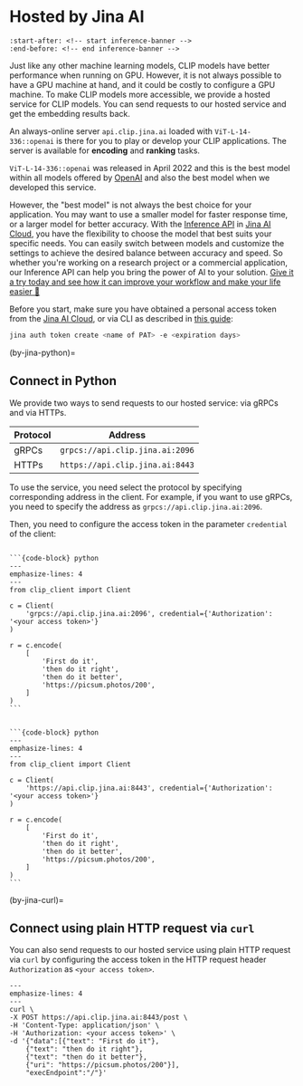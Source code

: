 # Hosted by Jina AI

```{include} ../../README.md
:start-after: <!-- start inference-banner -->
:end-before: <!-- end inference-banner -->
```

Just like any other machine learning models, CLIP models have better performance when running on GPU. However, it is not always possible to have a GPU machine at hand, and it could be costly to configure a GPU machine. To make CLIP models more accessible, we provide a hosted service for CLIP models. You can send requests to our hosted service and get the embedding results back. 

An always-online server `api.clip.jina.ai` loaded with `ViT-L-14-336::openai` is there for you to play or develop your CLIP applications. The server is available for **encoding** and **ranking** tasks.

`ViT-L-14-336::openai` was released in April 2022 and this is the best model within all models offered by [OpenAI](https://github.com/openai/CLIP/blob/main/clip/clip.py#L30) and also the best model when we developed this service.

However, the "best model" is not always the best choice for your application. You may want to use a smaller model for faster response time, or a larger model for better accuracy. 
With the [Inference API](https://cloud.jina.ai/user/inference) in [Jina AI Cloud](https://cloud.jina.ai/), you have the flexibility to choose the model that best suits your specific needs. 
You can easily switch between models and customize the settings to achieve the desired balance between accuracy and speed. 
So whether you're working on a research project or a commercial application, our Inference API can help you bring the power of AI to your solution. 
[Give it a try today and see how it can improve your workflow and make your life easier 🚀](https://cloud.jina.ai/user/inference)

Before you start, make sure you have obtained a personal access token from the [Jina AI Cloud](https://cloud.jina.ai/settings/tokens), 
or via CLI as described in [this guide](https://docs.jina.ai/jina-ai-cloud/login/#create-a-new-pat):

```bash
jina auth token create <name of PAT> -e <expiration days>
```

(by-jina-python)=
## Connect in Python

We provide two ways to send requests to our hosted service: via gRPCs and via HTTPs.

| Protocol | Address                         |
| -------- | ------------------------------- |
| gRPCs    | `grpcs://api.clip.jina.ai:2096` |
| HTTPs    | `https://api.clip.jina.ai:8443` |


To use the service, you need select the protocol by specifying corresponding address in the client. For example, if you want to use gRPCs, you need to specify the address as `grpcs://api.clip.jina.ai:2096`. 

Then, you need to configure the access token in the parameter `credential` of the client:


````{tab} via gRPCs

```{code-block} python
---
emphasize-lines: 4
---
from clip_client import Client

c = Client(
    'grpcs://api.clip.jina.ai:2096', credential={'Authorization': '<your access token>'}
)

r = c.encode(
    [
        'First do it',
        'then do it right',
        'then do it better',
        'https://picsum.photos/200',
    ]
)
```

````
````{tab} via HTTPs

```{code-block} python
---
emphasize-lines: 4
---
from clip_client import Client

c = Client(
    'https://api.clip.jina.ai:8443', credential={'Authorization': '<your access token>'}
)

r = c.encode(
    [
        'First do it',
        'then do it right',
        'then do it better',
        'https://picsum.photos/200',
    ]
)
```

````

(by-jina-curl)=
## Connect using plain HTTP request via `curl`

You can also send requests to our hosted service using plain HTTP request via `curl` by configuring the access token in the HTTP request header `Authorization` as `<your access token>`.


```{code-block} bash
---
emphasize-lines: 4
---
curl \
-X POST https://api.clip.jina.ai:8443/post \
-H 'Content-Type: application/json' \
-H 'Authorization: <your access token>' \
-d '{"data":[{"text": "First do it"}, 
    {"text": "then do it right"}, 
    {"text": "then do it better"}, 
    {"uri": "https://picsum.photos/200"}], 
    "execEndpoint":"/"}'
```
